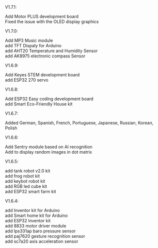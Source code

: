 V1.7.1:

Add Motor PLUS development board<br>
Fixed the issue with the OLED display graphics

V1.7.0:

Add MP3 Music module<br>
add TFT Dispaly for Arduino<br>
add AHT20 Temperature and Humidity Sensor <br>
add AK8975 electronic compass Sensor

V1.6.9:

Add Keyes STEM development board<br>
add ESP32 270 servo

V1.6.8:

Add ESP32 Easy coding development board<br>
add Smart Eco-Friendly House kit

V1.6.7:

Added German, Spanish, French, Portuguese, Japanese, Russian, Korean, Polish


V1.6.6:

Add Sentry module based on AI recognition<br>
Add to display random images in dot matrix

V1.6.5:

add tank robot v2.0 kit<br>
add frog robot kit<br>
add keybot robot kit<br>
add RGB led cube kit<br>
add ESP32 smart farm kit

V1.6.4:

add Inventor kit for Arduino<br>
add Smart home kit for Arduino<br>
add ESP32 Inventor kit <br>
add 8833 motor driver module<br>
add Ips331ap baro pressure sensor<br>
add paj7620 gesture recognition sensor<br>
add sc7a20 axis acceleration sensor


